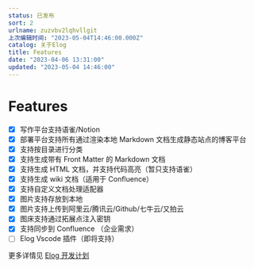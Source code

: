 ```yaml
---
status: 已发布
sort: 2
urlname: zuzvbv2lqhvllgit
上次编辑时间: "2023-05-04T14:46:00.000Z"
catalog: 关于Elog
title: Features
date: "2023-04-06 13:31:00"
updated: "2023-05-04 14:46:00"
---
```


# Features

- [x] 写作平台支持语雀/Notion
- [x] 部署平台支持所有通过渲染本地 Markdown 文档生成静态站点的博客平台
- [x] 支持按目录进行分类
- [x] 支持生成带有 Front Matter 的 Markdown 文档
- [x] 支持生成 HTML 文档，并支持代码高亮（暂只支持语雀）
- [x] 支持生成 wiki 文档（适用于 Confluence）
- [x] 支持自定义文档处理适配器
- [x] 图片支持存放到本地
- [x] 图片支持上传到阿里云/腾讯云/Github/七牛云/又拍云
- [x] 图床支持通过拓展点注入密钥
- [x] 支持同步到 Confluence （企业需求）
- [ ] Elog Vscode 插件（即将支持）

更多详情见 [Elog 开发计划](https://1874.notion.site/Elog-91dd2037c9c847e6bc90b712b124189c)
